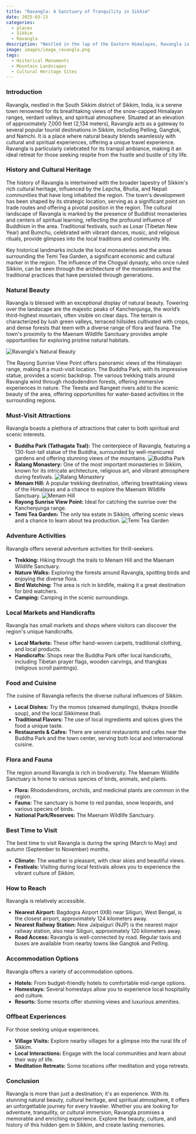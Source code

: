 ```yaml
---
title: "Ravangla: A Sanctuary of Tranquility in Sikkim"
date: 2025-03-13
categories:
  - places
  - Sikkim
  - Ravangla
description: "Nestled in the lap of the Eastern Himalayas, Ravangla is a serene hill station in Sikkim known for its lush greenery, vibrant flower meadows, and breathtaking views of Mount Kanchenjunga. This picturesque destination offers a perfect blend of natural beauty and cultural heritage, making it a must-visit for nature enthusiasts and adventure seekers alike."
image: images/image_ravangla.png
tags: 
  - Historical Monuments
  - Mountain Landscapes
  - Cultural Heritage Sites
---
```



### **Introduction**

Ravangla, nestled in the South Sikkim district of Sikkim, India, is a serene town renowned for its breathtaking views of the snow-capped Himalayan ranges, verdant valleys, and spiritual atmosphere. Situated at an elevation of approximately 7,000 feet (2,134 meters), Ravangla acts as a gateway to several popular tourist destinations in Sikkim, including Pelling, Gangtok, and Namchi. It is a place where natural beauty blends seamlessly with cultural and spiritual experiences, offering a unique travel experience. Ravangla is particularly celebrated for its tranquil ambiance, making it an ideal retreat for those seeking respite from the hustle and bustle of city life.

### **History and Cultural Heritage**

The history of Ravangla is intertwined with the broader tapestry of Sikkim's rich cultural heritage, influenced by the Lepcha, Bhutia, and Nepali communities that have long inhabited the region. The town's development has been shaped by its strategic location, serving as a significant point on trade routes and offering a pivotal position in the region. The cultural landscape of Ravangla is marked by the presence of Buddhist monasteries and centers of spiritual learning, reflecting the profound influence of Buddhism in the area. Traditional festivals, such as Losar (Tibetan New Year) and Bumchu, celebrated with vibrant dances, music, and religious rituals, provide glimpses into the local traditions and community life.

Key historical landmarks include the local monasteries and the areas surrounding the Temi Tea Garden, a significant economic and cultural marker in the region. The influence of the Chogyal dynasty, who once ruled Sikkim, can be seen through the architecture of the monasteries and the traditional practices that have persisted through generations.

###  **Natural Beauty**

Ravangla is blessed with an exceptional display of natural beauty. Towering over the landscape are the majestic peaks of Kanchenjunga, the world’s third-highest mountain, often visible on clear days. The terrain is characterized by lush green valleys, terraced hillsides cultivated with crops, and dense forests that teem with a diverse range of flora and fauna. The town's proximity to the Maenam Wildlife Sanctuary provides ample opportunities for exploring pristine natural habitats.

<img src="placeholder_image_ravangla_natural_beauty.jpg" alt="Ravangla's Natural Beauty">

The Rayong Sunrise View Point offers panoramic views of the Himalayan range, making it a must-visit location. The Buddha Park, with its impressive statue, provides a scenic backdrop. The various trekking trails around Ravangla wind through rhododendron forests, offering immersive experiences in nature. The Teesta and Rangeet rivers add to the scenic beauty of the area, offering opportunities for water-based activities in the surrounding regions.

### **Must-Visit Attractions**

Ravangla boasts a plethora of attractions that cater to both spiritual and scenic interests.

*   **Buddha Park (Tathagata Tsal):** The centerpiece of Ravangla, featuring a 130-foot-tall statue of the Buddha, surrounded by well-manicured gardens and offering stunning views of the mountains. <img src="placeholder_image_buddha_park_ravangla.jpg" alt="Buddha Park">
*   **Ralang Monastery:** One of the most important monasteries in Sikkim, known for its intricate architecture, religious art, and vibrant atmosphere during festivals. <img src="placeholder_image_ralang_monastery.jpg" alt="Ralang Monastery">
*   **Menam Hill:** A popular trekking destination, offering breathtaking views of the Himalayas and a chance to explore the Maenam Wildlife Sanctuary. <img src="placeholder_image_menam_hill_trekking.jpg" alt="Menam Hill">
*   **Rayong Sunrise View Point:** Ideal for catching the sunrise over the Kanchenjunga range.
*   **Temi Tea Garden:** The only tea estate in Sikkim, offering scenic views and a chance to learn about tea production. <img src="placeholder_image_temi_tea_garden.jpg" alt="Temi Tea Garden">

### **Adventure Activities**

Ravangla offers several adventure activities for thrill-seekers.

*   **Trekking:** Hiking through the trails to Menam Hill and the Maenam Wildlife Sanctuary.
*   **Nature Walks:** Exploring the forests around Ravangla, spotting birds and enjoying the diverse flora.
*   **Bird Watching:** The area is rich in birdlife, making it a great destination for bird watchers.
*   **Camping:** Camping in the scenic surroundings.

### **Local Markets and Handicrafts**

Ravangla has small markets and shops where visitors can discover the region's unique handicrafts.

*   **Local Markets:** These offer hand-woven carpets, traditional clothing, and local products.
*   **Handicrafts:** Shops near the Buddha Park offer local handicrafts, including Tibetan prayer flags, wooden carvings, and thangkas (religious scroll paintings).

### **Food and Cuisine**

The cuisine of Ravangla reflects the diverse cultural influences of Sikkim.

*   **Local Dishes:** Try the momos (steamed dumplings), thukpa (noodle soup), and the local Sikkimese thali.
*   **Traditional Flavors:** The use of local ingredients and spices gives the food a unique taste.
*   **Restaurants & Cafes:** There are several restaurants and cafes near the Buddha Park and the town center, serving both local and international cuisine.

### **Flora and Fauna**

The region around Ravangla is rich in biodiversity. The Maenam Wildlife Sanctuary is home to various species of birds, animals, and plants.

*   **Flora:** Rhododendrons, orchids, and medicinal plants are common in the region.
*   **Fauna:** The sanctuary is home to red pandas, snow leopards, and various species of birds.
*   **National Park/Reserves:** The Maenam Wildlife Sanctuary.

### **Best Time to Visit**

The best time to visit Ravangla is during the spring (March to May) and autumn (September to November) months.

*   **Climate:** The weather is pleasant, with clear skies and beautiful views.
*   **Festivals:** Visiting during local festivals allows you to experience the vibrant culture of Sikkim.

### **How to Reach**

Ravangla is relatively accessible.

*   **Nearest Airport:** Bagdogra Airport (IXB) near Siliguri, West Bengal, is the closest airport, approximately 124 kilometers away.
*   **Nearest Railway Station:** New Jalpaiguri (NJP) is the nearest major railway station, also near Siliguri, approximately 120 kilometers away.
*   **Road Access:** Ravangla is well-connected by road. Regular taxis and buses are available from nearby towns like Gangtok and Pelling.

### **Accommodation Options**

Ravangla offers a variety of accommodation options.

*   **Hotels:** From budget-friendly hotels to comfortable mid-range options.
*   **Homestays:** Several homestays allow you to experience local hospitality and culture.
*   **Resorts:** Some resorts offer stunning views and luxurious amenities.

### **Offbeat Experiences**

For those seeking unique experiences.

*   **Village Visits:** Explore nearby villages for a glimpse into the rural life of Sikkim.
*   **Local Interactions:** Engage with the local communities and learn about their way of life.
*   **Meditation Retreats:** Some locations offer meditation and yoga retreats.

### **Conclusion**

Ravangla is more than just a destination; it's an experience. With its stunning natural beauty, cultural heritage, and spiritual atmosphere, it offers an unforgettable journey for every traveler. Whether you are looking for adventure, tranquility, or cultural immersion, Ravangla promises a memorable and enriching experience. Explore the beauty, culture, and history of this hidden gem in Sikkim, and create lasting memories.


